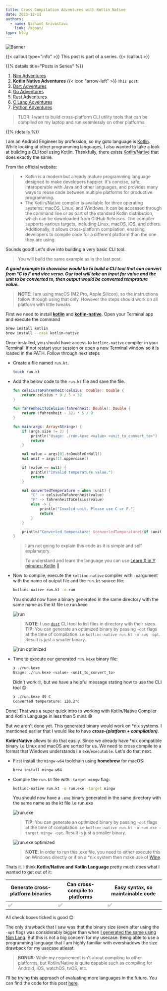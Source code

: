 ```yaml
---
title: Cross Compilation Adventures with Kotlin Native
date: 2023-12-11
authors:
  - name: Nishant Srivastava
    link: /about/
type: blog
---
```


![Banner](banner.png)

<!--more-->

{{< callout type="info" >}}
This post is part of a series.
{{< /callout >}}

{{% details title="Posts in Series"  %}}

1. [Nim Adventures](/blog/cross-compilation-adventures/cross-compilation-adventures-nim/)
2. **Kotlin Native Adventures** {{< icon "arrow-left" >}} `This post`
3. [Dart Adventures](/blog/cross-compilation-adventures/cross-compilation-adventures-with-dart/)
4. [Go Adventures](/blog/cross-compilation-adventures/cross-compilation-adventures-go/)
5. [Rust Adventures](/blog/cross-compilation-adventures/cross-compilation-adventures-rust/)
6. [C Lang Adventures](/blog/cross-compilation-adventures/cross-compilation-adventures-c/)
7. [Python Adventures](/blog/cross-compilation-adventures/cross-compilation-adventures-python/)

> TLDR: I want to build cross-platform CLI utility tools that can be compiled on my laptop and run seamlessly on other platforms.

{{% /details %}}

I am an Android Engineer by profession, so my goto language is [Kotlin](https://kotlinlang.org/). While looking at other programming languages, I also wanted to take a look at building a CLI tool using Kotlin. Thankfully, there exists [Kotlin/Native](https://kotlinlang.org/docs/native-command-line-compiler.html) that does exactly the same.

From the official website:

> - Kotlin is a modern but already mature programming language designed to make developers happier. It's concise, safe, interoperable with Java and other languages, and provides many ways to reuse code between multiple platforms for productive programming.
> - The Kotlin/Native compiler is available for three operating systems: macOS, Linux, and Windows. It can be accessed through the command line or as part of the standard Kotlin distribution, which can be downloaded from GitHub Releases. The compiler supports various targets, including Linux, macOS, iOS, and others. Additionally, it allows cross-platform compilation, enabling developers to compile code for a different platform than the one they are using.

Sounds good! Let's dive into building a very basic CLI tool.

> You will build the same example as in the last post.

**_A good example to showcase would be to build a CLI tool that can convert from °C to F and vice versa. Our tool will take an input for value and the unit to be converted to, then output would be converted temprature value._**

> **NOTE**: I am using macOS (M2 Pro, Apple Silicon), so the instructions follow through using that only. However the steps should work on all platform with little tweaks.

First we need to install [**kotlin**](https://formulae.brew.sh/formula/kotlin#default) and [**kotlin-native**](https://formulae.brew.sh/cask/kotlin-native#default). Open your Terminal app and execute the command

```sh
brew install kotlin
brew install --cask kotlin-native
```

Once installed, you should have access to `kotlinc-native` compiler in your Terminal. If not restart your session or open a new Terminal window so it is loaded in the PATH. Follow through next steps

- Create a file named `run.kt`.

  ```sh
  touch run.kt
  ```

- Add the below code to the `run.kt` file and save the file.

  ```kotlin
  fun celsiusToFahrenheit(celsius: Double): Double {
      return celsius * 9 / 5 + 32
  }

  fun fahrenheitToCelsius(fahrenheit: Double): Double {
      return (fahrenheit - 32) * 5 / 9
  }

  fun main(args: Array<String>) {
      if (args.size != 2) {
          println("Usage: ./run.kexe <value> <unit_to_convert_to>")
          return
      }

      val value = args[0].toDoubleOrNull()
      val unit = args[1].uppercase()

      if (value == null) {
          println("Invalid temperature value.")
          return
      }

      val convertedTemperature = when (unit) {
          "C" -> celsiusToFahrenheit(value)
          "F" -> fahrenheitToCelsius(value)
          else -> {
              println("Invalid unit. Please use C or F.")
              return
          }
      }

      println("Converted temperature: $convertedTemperature${if (unit == "C") " °F" else " °C"}")
  }

  ```

  > I am not going to explain this code as it is simple and self explanatory.
  >
  > To understand and learn the language you can use [Learn X in Y minutes: Kotlin](https://learnxinyminutes.com/docs/kotlin/) 🚀

- Now to compile, execute the `kotlinc-native` compiler with `-o`argument with the name of output file and the `run.kt` source file:

  ```sh
  kotlinc-native run.kt -o run
  ```

  You should now have a binary generated in the same directory with the same name as the kt file i.e run.kexe

  ![run](img_1.png)

  > **NOTE**: I use [`dust`](https://github.com/bootandy/dust) CLI tool to list files in directory with their sizes.
  > **TIP**: You can generate an optimized binary by passing `-opt` flags at the time of compilation. i.e `kotlinc-native run.kt -o run -opt`. Result is just a smaller binary.

  ![run optimized](img_2.png)

- Time to execute our generated `run.kexe` binary file:

  ```sh
  ❯ ./run.kexe
  Usage: ./run.kexe <value> <unit_to_convert_to>
  ```

  Didn't work 🙄, but we have a helpful message stating how to use the CLI tool 😊

  ```sh
  ❯ ./run.kexe 49 C
  Converted temperature: 120.2°C
  ```

Done! That was a super quick intro to working with Kotlin/Native Compiler and Kotlin Language in less than 5 mins 😅

But we aren't done yet. This generated binary would work on \*nix systems. I mentioned earlier that I would like to have **_cross-(platform + compilation)_**.

**Kotin/Native** allows to do that easily. Since we already have \*nix compatible binary i.e Linux and macOS are sorted for us. We need to cross compile to a format that Windows understands i.e `exe`/`executable`. Let's do that next.

- First install the `mingw-w64` toolchain using **homebrew** for macOS:

  ```sh
  brew install mingw-w64
  ```

- Compile the `run.kt` file with `-target mingw` flag:

  ```sh
  kotlinc-native run.kt -o run.exe -target mingw
  ```

  You should now have a `.exe` binary generated in the same directory with the same name as the kt file i.e run.exe

  ![run.exe](img_3.png)

  > **TIP**: You can generate an optimized binary by passing `-opt` flags at the time of compilation. i.e `kotlinc-native run.kt -o run.exe -target mingw -opt`. Result is just a smaller binary.

  ![run.exe optimized](img_4.png)

  > **NOTE**: In order to run this .exe file, you need to either execute this on Windows directly or if on a \*nix system then make use of [Wine](https://www.winehq.org/).

Thats it. I think **Kotlin/Native and Kotlin Language** pretty much does what I wanted to get out of it:

| Generate cross-platform binaries | Can cross-compile to platforms | Easy syntax, so maintainable code |
| -------------------------------- | ------------------------------ | --------------------------------- |
| ✅                               | ✅                             | ✅                                |

All check boxes ticked is good 😊

The only drawback that I saw was that the binary size (even after using the `-opt` flag) was considerably bigger than when [I generated the same using Nim Lang](/en/blog/cross-compilation-adventures-nim/). But this is not a big concern for my usecase. Being able to use a programming language that I am highly familiar with overshadows the size drawback for my usecase atleast.

> **BONUS**: While my requirement isn't about compiling to other platforms, but Kotlin/Native is quite capable such as compiling for Android, iOS, watchOS, tvOS, etc.

I'll be trying this approach of evaluating more languages in the future. You can find the code for this post [here](https://github.com/nisrulz/cross-compilation-adventures/tree/master/kotlin-native).
